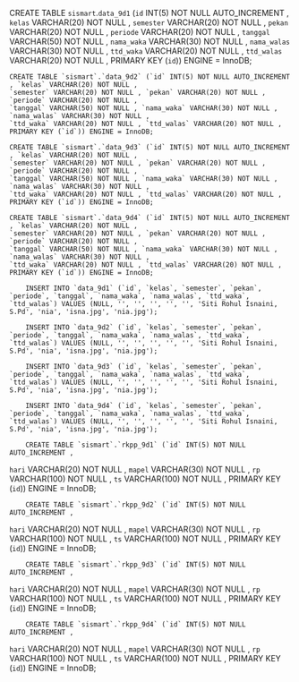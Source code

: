   CREATE TABLE `sismart`.`data_9d1` (`id` INT(5) NOT NULL AUTO_INCREMENT , `kelas` VARCHAR(20) NOT NULL ,
    `semester` VARCHAR(20) NOT NULL , `pekan` VARCHAR(20) NOT NULL , `periode` VARCHAR(20) NOT NULL ,
    `tanggal` VARCHAR(50) NOT NULL , `nama_waka` VARCHAR(30) NOT NULL , `nama_walas` VARCHAR(30) NOT NULL ,
    `ttd_waka` VARCHAR(20) NOT NULL , `ttd_walas` VARCHAR(20) NOT NULL , PRIMARY KEY (`id`)) ENGINE = InnoDB;
    
    CREATE TABLE `sismart`.`data_9d2` (`id` INT(5) NOT NULL AUTO_INCREMENT , `kelas` VARCHAR(20) NOT NULL ,
    `semester` VARCHAR(20) NOT NULL , `pekan` VARCHAR(20) NOT NULL , `periode` VARCHAR(20) NOT NULL ,
    `tanggal` VARCHAR(50) NOT NULL , `nama_waka` VARCHAR(30) NOT NULL , `nama_walas` VARCHAR(30) NOT NULL ,
    `ttd_waka` VARCHAR(20) NOT NULL , `ttd_walas` VARCHAR(20) NOT NULL , PRIMARY KEY (`id`)) ENGINE = InnoDB;
    
    CREATE TABLE `sismart`.`data_9d3` (`id` INT(5) NOT NULL AUTO_INCREMENT , `kelas` VARCHAR(20) NOT NULL ,
    `semester` VARCHAR(20) NOT NULL , `pekan` VARCHAR(20) NOT NULL , `periode` VARCHAR(20) NOT NULL ,
    `tanggal` VARCHAR(50) NOT NULL , `nama_waka` VARCHAR(30) NOT NULL , `nama_walas` VARCHAR(30) NOT NULL ,
    `ttd_waka` VARCHAR(20) NOT NULL , `ttd_walas` VARCHAR(20) NOT NULL , PRIMARY KEY (`id`)) ENGINE = InnoDB;
    
    CREATE TABLE `sismart`.`data_9d4` (`id` INT(5) NOT NULL AUTO_INCREMENT , `kelas` VARCHAR(20) NOT NULL ,
    `semester` VARCHAR(20) NOT NULL , `pekan` VARCHAR(20) NOT NULL , `periode` VARCHAR(20) NOT NULL ,
    `tanggal` VARCHAR(50) NOT NULL , `nama_waka` VARCHAR(30) NOT NULL , `nama_walas` VARCHAR(30) NOT NULL ,
    `ttd_waka` VARCHAR(20) NOT NULL , `ttd_walas` VARCHAR(20) NOT NULL , PRIMARY KEY (`id`)) ENGINE = InnoDB;

        INSERT INTO `data_9d1` (`id`, `kelas`, `semester`, `pekan`, `periode`, `tanggal`, `nama_waka`, `nama_walas`, `ttd_waka`, `ttd_walas`) VALUES (NULL, '', '', '', '', '', 'Siti Rohul Isnaini, S.Pd', 'nia', 'isna.jpg', 'nia.jpg');

        INSERT INTO `data_9d2` (`id`, `kelas`, `semester`, `pekan`, `periode`, `tanggal`, `nama_waka`, `nama_walas`, `ttd_waka`, `ttd_walas`) VALUES (NULL, '', '', '', '', '', 'Siti Rohul Isnaini, S.Pd', 'nia', 'isna.jpg', 'nia.jpg');

        INSERT INTO `data_9d3` (`id`, `kelas`, `semester`, `pekan`, `periode`, `tanggal`, `nama_waka`, `nama_walas`, `ttd_waka`, `ttd_walas`) VALUES (NULL, '', '', '', '', '', 'Siti Rohul Isnaini, S.Pd', 'nia', 'isna.jpg', 'nia.jpg');

        INSERT INTO `data_9d4` (`id`, `kelas`, `semester`, `pekan`, `periode`, `tanggal`, `nama_waka`, `nama_walas`, `ttd_waka`, `ttd_walas`) VALUES (NULL, '', '', '', '', '', 'Siti Rohul Isnaini, S.Pd', 'nia', 'isna.jpg', 'nia.jpg');

        CREATE TABLE `sismart`.`rkpp_9d1` (`id` INT(5) NOT NULL AUTO_INCREMENT , 
`hari` VARCHAR(20) NOT NULL , `mapel` VARCHAR(30) NOT NULL , `rp` VARCHAR(100) NOT NULL , 
`ts` VARCHAR(100) NOT NULL , PRIMARY KEY (`id`)) ENGINE = InnoDB;

        CREATE TABLE `sismart`.`rkpp_9d2` (`id` INT(5) NOT NULL AUTO_INCREMENT , 
`hari` VARCHAR(20) NOT NULL , `mapel` VARCHAR(30) NOT NULL , `rp` VARCHAR(100) NOT NULL , 
`ts` VARCHAR(100) NOT NULL , PRIMARY KEY (`id`)) ENGINE = InnoDB;

        CREATE TABLE `sismart`.`rkpp_9d3` (`id` INT(5) NOT NULL AUTO_INCREMENT , 
`hari` VARCHAR(20) NOT NULL , `mapel` VARCHAR(30) NOT NULL , `rp` VARCHAR(100) NOT NULL , 
`ts` VARCHAR(100) NOT NULL , PRIMARY KEY (`id`)) ENGINE = InnoDB;

        CREATE TABLE `sismart`.`rkpp_9d4` (`id` INT(5) NOT NULL AUTO_INCREMENT , 
`hari` VARCHAR(20) NOT NULL , `mapel` VARCHAR(30) NOT NULL , `rp` VARCHAR(100) NOT NULL , 
`ts` VARCHAR(100) NOT NULL , PRIMARY KEY (`id`)) ENGINE = InnoDB;



    
    